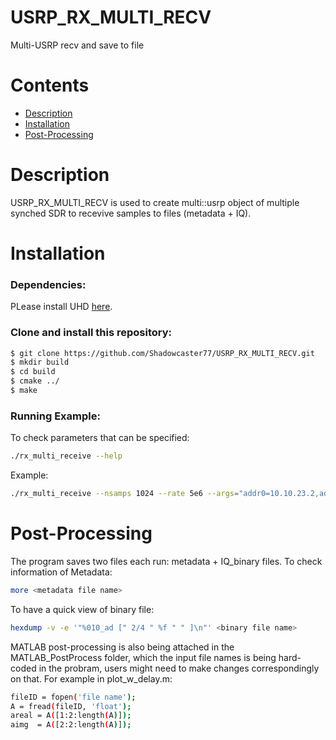 # USRP_RX_MULTI_RECV
Multi-USRP recv and save to file

# Contents
 * [Description](#description)
 * [Installation](#installation)
 * [Post-Processing](#Post-Processing)

# Description
USRP_RX_MULTI_RECV is used to create multi::usrp object of multiple synched SDR to recevive samples to files (metadata + IQ).  

# Installation
### Dependencies:
PLease install UHD [here](https://kb.ettus.com/Building_and_Installing_the_USRP_Open-Source_Toolchain_(UHD_and_GNU_Radio)_on_Linux).

### Clone and install this repository: 
```sh
$ git clone https://github.com/Shadowcaster77/USRP_RX_MULTI_RECV.git
$ mkdir build
$ cd build
$ cmake ../
$ make
```
### Running Example:
To check parameters that can be specified:
```sh
./rx_multi_receive --help
```
Example: 
```sh
./rx_multi_receive --nsamps 1024 --rate 5e6 --args="addr0=10.10.23.2,addr1=10.10.23.3, … addr7=10.10.24.2" --subdev "A:0 B:0" --channels "0, 1, ... , 14, 15" --prefix "x310_`$now`_"  --sync "pps" --secs 5
```
# Post-Processing
The program saves two files each run: metadata + IQ_binary files. 
To check information of Metadata:
```sh
more <metadata file name>
```
To have a quick view of binary file:
```sh
hexdump -v -e '"%010_ad [" 2/4 " %f " " ]\n"' <binary file name>
```
MATLAB post-processing is also being attached in the MATLAB_PostProcess folder, which the input file names is being hard-coded in the probram, users might need to make changes correspondingly on that. 
For example in plot_w_delay.m:

```sh
fileID = fopen('file name');
A = fread(fileID, 'float');
areal = A([1:2:length(A)]);
aimg  = A([2:2:length(A)]);
```
